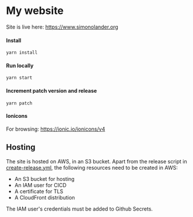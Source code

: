 # My website

Site is live here: https://www.simonolander.org

#### Install

```shell script
yarn install
```

#### Run locally

```shell script
yarn start
```

#### Increment patch version and release

```shell script
yarn patch
```

#### Ionicons

For browsing: https://ionic.io/ionicons/v4

## Hosting

The site is hosted on AWS, in an S3 bucket. Apart from the release script in [create-release.yml](.github/workflows/create-release.yml), the following resources need to be created in AWS:

* An S3 bucket for hosting
* An IAM user for CICD
* A certificate for TLS
* A CloudFront distribution

The IAM user's credentials must be added to Github Secrets.